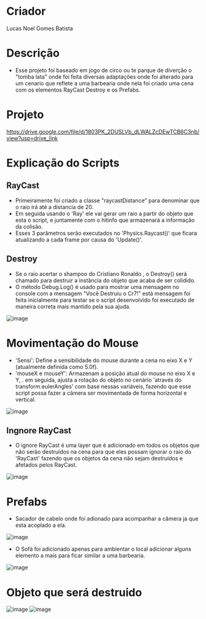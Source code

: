# Criador
Lucas Noel Gomes Batista

# Descrição
- Esse projeto foi baseado em jogo de circo ou te parque de diverção o "tomba lata" onde foi feita diversas adaptações onde foi alterado para um cenario que reflete a uma barbearia onde nela foi criado uma cena com os elementos RayCast Destroy e os Prefabs.


# Projeto
https://drive.google.com/file/d/1803PK_2DUSLVb_dLWALZcDEwTCB6C3nb/view?usp=drive_link

# Explicação do Scripts

## RayCast 
- Primeiramente foi criado a classe "raycastDistance" para denominar que o raio irá até a distancia de 20.
- Em seguida usando o 'Ray' ele vai gerar um raio a partir do objeto que esta o script, e juntamente com o hitinfo que armazenará a informação da colisão.
- Esses 3 parâmetros serão executados no 'Physics.Raycast()' que ficara atualizando a cada frame por causa do 'Update()'.
  
## Destroy
- Se o raio acertar o shampoo do Cristiano Ronaldo , o Destroy() será chamado para destruir a instância do objeto que acaba de ser colidido.
- O método Debug.Log() é usado para mostrar uma mensagem no console com a mensagem "Você Destruiu o Cr7!" está mensagem foi feita inicialmente para testar se o script desenvolvido foi executado de maneira correta mais mantido pela sua ajuda.

![image](https://github.com/lucasnoelgb/AtividadeRayUnity/assets/129121307/9d60c865-71de-4060-bc5d-2f10916a6123)



# Movimentação do Mouse 
- 'Sensi': Define a sensibilidade do mouse durante a cena no eixo X e Y (atualmente definida como 5.0f).
- 'mouseX e mouseY': Armazenam a posição atual do mouse no eixo X e Y, . em seguida, ajusta a rotação do objeto no cenário 'através do transform.eulerAngles' com base nessas variáveis, fazendo que esse script possa fazer a câmera ser movimentada de forma horizontal e vertical.
  
![image](https://github.com/lucasnoelgb/AtividadeRayUnity/assets/129121307/1dcbf265-17d1-4d27-a0f4-c1ffcaa7ab71)


## Ingnore RayCast
- O ignore RayCast é uma layer que é adicionado em todos os objetos que não serão destruídos na cena para que eles possam ignorar o raio do 'RayCast' fazendo que os objetos da cena não sejam destruídos e afetados pelos RayCast.
  
![image](https://github.com/lucasnoelgb/AtividadeRayUnity/assets/129121307/436f263f-d1cb-49a0-af3e-909ebb117e2b)


# Prefabs 
- Sacador de cabelo onde foi adionado para acompanhar a câmera ja que esta acoplado a ela.
  
![image](https://github.com/lucasnoelgb/AtividadeRayUnity/assets/129121307/bd3caddb-5319-49a1-8669-35ca6fa3560b)<br>


- O Sofá foi adicionado apenas para ambientar o local adicionar alguns elemento a mais para ficar similar a
uma barbearia.

![image](https://github.com/lucasnoelgb/AtividadeRayUnity/assets/129121307/fde9220e-32c8-4741-9186-bb73ec975264)

# Objeto que será destruido
![image](https://github.com/lucasnoelgb/AtividadeRayUnity/assets/129121307/9a477cad-1afc-4e5d-a910-623e3172e0e6)
![image](https://github.com/lucasnoelgb/AtividadeRayUnity/assets/129121307/3e585ab4-f7b3-4ee3-a6d3-099182cc84f3)












